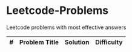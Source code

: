 # Leetcode-Problems
Leetcode problems with most effective answers

| # | Problem Title | Solution | Difficulty 
|--- | --- | --- | --- 
